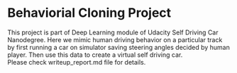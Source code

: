 # Behaviorial Cloning Project

This project is part of Deep Learning module of Udacity Self Driving Car Nanodegree. Here we mimic human driving behavior on a particular track by first running a car on simulator saving steering angles decided by human player. Then use this data to create a virtual self driving car.  
Please check writeup_report.md file for details.

